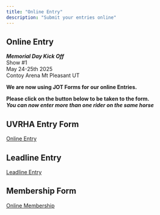 ```yaml
---
title: "Online Entry"
description: "Submit your entries online"
---
```


## Online Entry

***Memorial Day Kick Off***  
Show #1  
May 24-25th 2025  
Contoy Arena Mt Pleasant UT  

**We are now using JOT Forms for our online Entries.**

**Please click on the button below to be taken to the form.**  
***You can now enter more than one rider on the same horse***

## UVRHA Entry Form

[Online Entry](https://form.jotform.com/231695804039158)

## Leadline Entry

[Leadline Entry](https://form.jotform.com/240374771162051)

## Membership Form

[Online Membership](https://form.jotform.com/233395006886060)
